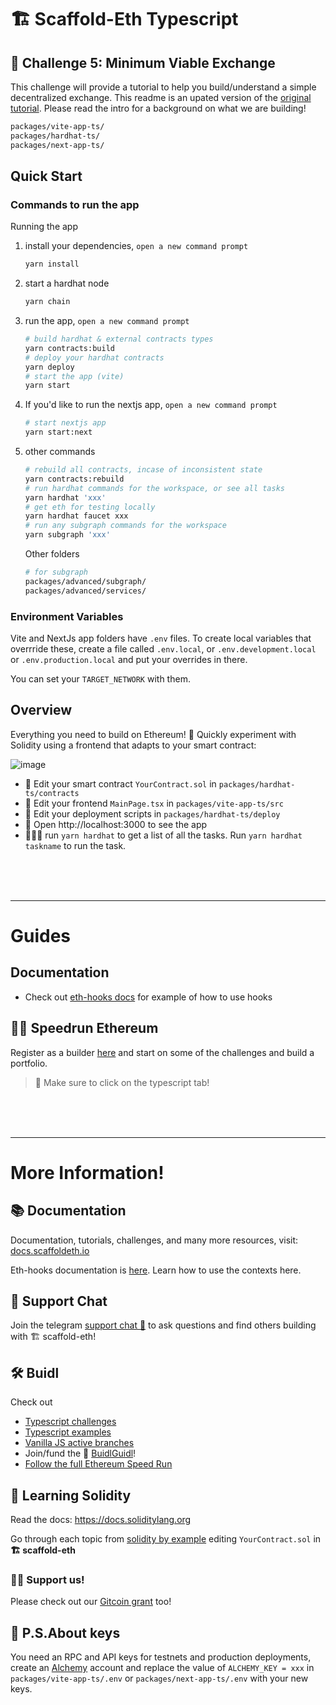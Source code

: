 # 🏗 Scaffold-Eth Typescript

## 🚩 Challenge 5: Minimum Viable Exchange

This challenge will provide a tutorial to help you build/understand a simple decentralized exchange. This readme is an upated version of the [original tutorial](https://medium.com/@austin_48503/%EF%B8%8F-minimum-viable-exchange-d84f30bd0c90). Please read the intro for a background on what we are building!


```bash
packages/vite-app-ts/
packages/hardhat-ts/
packages/next-app-ts/
```

## Quick Start

### Commands to run the app

Running the app

1. install your dependencies, `open a new command prompt`

   ```bash
   yarn install
   ```

2. start a hardhat node

   ```bash
   yarn chain
   ```

3. run the app, `open a new command prompt`

   ```bash
   # build hardhat & external contracts types
   yarn contracts:build
   # deploy your hardhat contracts
   yarn deploy
   # start the app (vite)
   yarn start
   ```

4. If you'd like to run the nextjs app, `open a new command prompt`

   ```bash
   # start nextjs app
   yarn start:next

   ```

5. other commands

   ```bash
   # rebuild all contracts, incase of inconsistent state
   yarn contracts:rebuild
   # run hardhat commands for the workspace, or see all tasks
   yarn hardhat 'xxx'
   # get eth for testing locally
   yarn hardhat faucet xxx
   # run any subgraph commands for the workspace
   yarn subgraph 'xxx'
   ```

   Other folders

   ```bash
   # for subgraph
   packages/advanced/subgraph/
   packages/advanced/services/
   ```

### Environment Variables

Vite and NextJs app folders have `.env` files. To create local variables that overrride these, create a file called `.env.local`, or `.env.development.local` or `.env.production.local` and put your overrides in there.

You can set your `TARGET_NETWORK` with them.

## Overview

Everything you need to build on Ethereum! 🚀 Quickly experiment with Solidity using a frontend that adapts to your smart contract:

![image](https://user-images.githubusercontent.com/2653167/124158108-c14ca380-da56-11eb-967e-69cde37ca8eb.png)

- 🔏 Edit your smart contract `YourContract.sol` in `packages/hardhat-ts/contracts`
- 📝 Edit your frontend `MainPage.tsx` in `packages/vite-app-ts/src`
- 💼 Edit your deployment scripts in `packages/hardhat-ts/deploy`
- 📱 Open http://localhost:3000 to see the app
- 👷🏽‍♂️ run `yarn hardhat` to get a list of all the tasks. Run `yarn hardhat taskname` to run the task.

<br/><br/><br/>

---

# Guides

## Documentation

- Check out [eth-hooks docs](https://scaffold-eth.github.io/eth-hooks) for example of how to use hooks

## 🏃💨 Speedrun Ethereum

Register as a builder [here](https://speedrunethereum.com) and start on some of the challenges and build a portfolio.

> 🏁 Make sure to click on the typescript tab!

<br/><br/><br/>

---

# More Information!

## 📚 Documentation

Documentation, tutorials, challenges, and many more resources, visit: [docs.scaffoldeth.io](https://docs.scaffoldeth.io)

Eth-hooks documentation is [here](https://scaffold-eth.github.io/eth-hooks/). Learn how to use the contexts here.

## 💬 Support Chat

Join the telegram [support chat 💬](https://t.me/joinchat/KByvmRe5wkR-8F_zz6AjpA) to ask questions and find others building with 🏗 scaffold-eth!

## 🛠 Buidl

Check out

- [Typescript challenges](https://github.com/scaffold-eth/scaffold-eth-typescript-challenges)
- [Typescript examples](https://github.com/scaffold-eth/scaffold-eth-typescript-examples)
- [Vanilla JS active branches](https://github.com/scaffold-eth/scaffold-eth/branches/active)
- Join/fund the 🏰 [BuidlGuidl](https://BuidlGuidl.com)!
- [Follow the full Ethereum Speed Run](https://medium.com/@austin_48503/%EF%B8%8Fethereum-dev-speed-run-bd72bcba6a4c)

## 🔭 Learning Solidity

Read the docs: https://docs.soliditylang.org

Go through each topic from [solidity by example](https://solidity-by-example.org) editing `YourContract.sol` in **🏗 scaffold-eth**

### 🙏🏽 Support us!

Please check out our [Gitcoin grant](https://gitcoin.co/grants/2851/scaffold-eth) too!

## 🔐 P.S.About keys

You need an RPC and API keys for testnets and production deployments, create an [Alchemy](https://www.alchemy.com/) account and replace the value of `ALCHEMY_KEY = xxx` in `packages/vite-app-ts/.env` or `packages/next-app-ts/.env` with your new keys.
